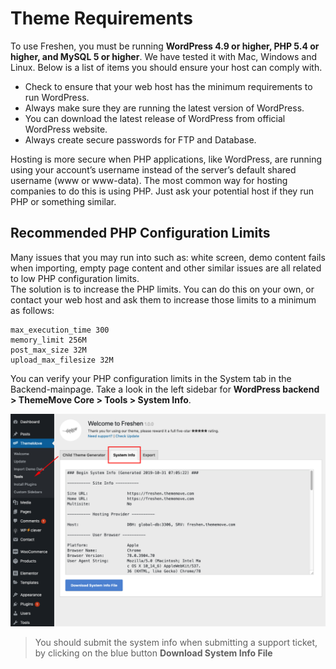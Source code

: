 # Theme Requirements

To use Freshen, you must be running **WordPress 4.9 or higher, PHP 5.4 or higher, and MySQL 5 or higher**. We have tested it with Mac, Windows and Linux. Below is a list of items you should ensure your host can comply with.

- Check to ensure that your web host has the minimum requirements to run WordPress.
- Always make sure they are running the latest version of WordPress.
- You can download the latest release of WordPress from official WordPress website.
- Always create secure passwords for FTP and Database.

Hosting is more secure when PHP applications, like WordPress, are running using your account’s username instead of the server’s default shared username (www or www-data). The most common way for hosting companies to do this is using PHP. Just ask your potential host if they run PHP or something similar.

## Recommended PHP Configuration Limits

Many issues that you may run into such as: white screen, demo content fails when importing, empty page content and other similar issues are all related to low PHP configuration limits.\
The solution is to increase the PHP limits. You can do this on your own, or contact your web host and ask them to increase those limits to a minimum as follows:

```
max_execution_time 300
memory_limit 256M
post_max_size 32M
upload_max_filesize 32M
```

You can verify your PHP configuration limits in the System tab in the Backend-mainpage. Take a look in the left sidebar for **WordPress backend > ThemeMove Core > Tools > System Info**.

![system-info](images/system-info.png)

> You should submit the system info when submitting a support ticket, by clicking on the blue button **Download System Info File**